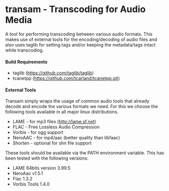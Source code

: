 transam - Transcoding for Audio Media
=====================================

A tool for performing transcoding between various audio formats. This makes 
use of external tools for the encoding/decoding of audio files and also uses 
taglib for setting tags and/or keeping the metadata/tags intact while transcoding.

#### Build Requirements

  * taglib  (https://github.com/taglib/taglib)
  * tcanetpp (https://github.com/tcarland/tcanetpp.git)

#### External Tools

Transam simply wraps the usage of common audio tools that already decode and 
encode the various formats we need. For this we choose the following tools
available in all major linux distributions.

  * LAME    - for mp3 files (http://lame.sf.net)
  * FLAC    - Free Lossless Audio Compression
  * Vorbis  - for ogg support
  * NeroAAC - for mp4/aac (better quality than libfaac)
  * Shorten - optional for shn file support

These tools should be available via the PATH environment variable.
This has been tested with the following versions:

 * LAME 64bits version 3.99.5 
 * NeroAac v1.5.1
 * Flac 1.3.2
 * Vorbis Tools 1.4.0

